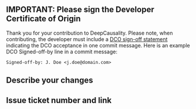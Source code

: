 ## IMPORTANT: Please sign the Developer Certificate of Origin

Thank you for your contribution to DeepCausality. Please note, when contributing, the developer must include
a [DCO sign-off statement]( https://developercertificate.org/) indicating the DCO acceptance in one commit message. Here
is an example DCO Signed-off-by line in a commit message:

```
Signed-off-by: J. Doe <j.doe@domain.com>
```

## Describe your changes


## Issue ticket number and link
